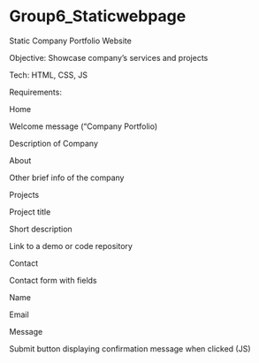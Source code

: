 # Group6_Staticwebpage
 Static Company Portfolio Website

Objective: Showcase company’s services and projects

Tech: HTML, CSS, JS

Requirements: 

Home 

Welcome message (“Company Portfolio)

Description of Company

	
About

Other brief info of the company


Projects

Project title

Short description

Link to a demo or code repository


Contact

Contact form with fields

Name

Email

Message

Submit button displaying confirmation message when clicked (JS)


